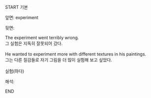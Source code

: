 START
기본

앞면:
experiment


뒷면:
<div>The experiment went terribly wrong. </div><div><div>그 실험은 지독히 잘못되어 갔다.</div></div><div><br></div><div><div>He wanted to experiment more with different textures in his paintings. </div><div><div>그는 다른 질감들로 자기 그림을 더 많이 실험해 보고 싶었다.</div></div></div><div><br></div><div>실험(하다)</div>


해석:
<!--ID: 1746614453866-->
END